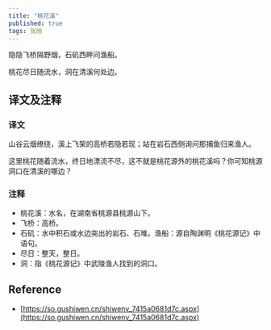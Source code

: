 ```yaml
---
title: "桃花溪"
published: true
tags: 张旭
---
```


隐隐飞桥隔野烟，石矶西畔问渔船。

桃花尽日随流水，洞在清溪何处边。

## 译文及注释

### 译文

山谷云烟缭绕，溪上飞架的高桥若隐若现；站在岩石西侧询问那捕鱼归来渔人。

这里桃花随着流水，终日地漂流不尽，这不就是桃花源外的桃花溪吗？你可知桃源洞口在清溪的哪边？

### 注释

- 桃花溪：水名，在湖南省桃源县桃源山下。
- 飞桥：高桥。
- 石矶：水中积石或水边突出的岩石、石堆。渔船：源自陶渊明《桃花源记》中语句。
- 尽日：整天，整日。
- 洞：指《桃花源记》中武陵渔人找到的洞口。

## Reference

- [https://so.gushiwen.cn/shiwenv_7415a0681d7c.aspx](https://so.gushiwen.cn/shiwenv_7415a0681d7c.aspx)